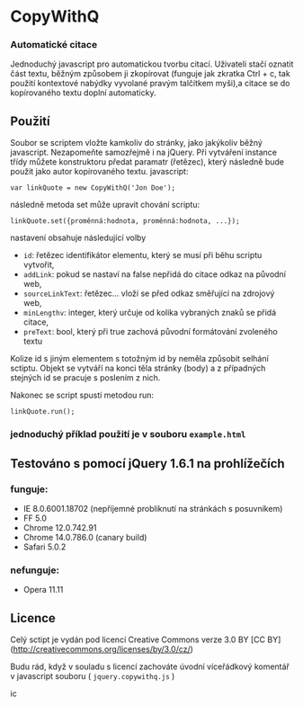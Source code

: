   CopyWithQ
=============

### Automatické citace ###

Jednoduchý javascript pro automatickou tvorbu citací. Uživateli stačí oznatit
část textu, běžným způsobem ji zkopírovat (funguje jak zkratka Ctrl + c,
tak použití kontextové nabýdky vyvolané pravým talčítkem myši),a citace se do
kopírovaného textu doplní automaticky.



Použití
-------

Soubor se scriptem vložte kamkoliv do stránky, jako jakýkoliv běžný javascript.
Nezapomeňte samozřejmě i na jQuery.
Při vytváření instance třídy můžete konstruktoru předat paramatr (řetězec),
který následně bude použit jako autor kopírovaného textu.
javascript:

	var linkQuote = new CopyWithQ('Jon Doe');

následně metoda set může upravit chování scriptu:

	linkQuote.set({proměnná:hodnota, proměnná:hodnota, ...});

nastavení obsahuje následující volby

* `id`: řetězec identifikátor elementu, který se musí při běhu scriptu vytvořit,
* `addLink`: pokud se nastaví na false nepřidá do citace odkaz na původní web,
* `sourceLinkText`: řetězec... vloží se před odkaz směřující na zdrojový web,
* `minLengthv`: integer, který určuje od kolika vybraných znaků se přidá citace,
* `preText`: bool, který při true zachová původní formátování zvoleného textu

Kolize id s jiným elementem s totožným id by neměla způsobit selhání sctiptu.
Objekt se vytváří na konci těla stránky (body) a z případných stejných id
se pracuje s poslením z nich.

Nakonec se script spustí metodou run:

	linkQuote.run();

### jednoduchý příklad použití je v souboru `example.html` ###



Testováno s pomocí jQuery 1.6.1 na prohlížečích
-----------------------------------------------

### funguje: ###
* IE 8.0.6001.18702 (nepříjemné probliknutí na stránkách s posuvníkem)
* FF 5.0
* Chrome 12.0.742.91
* Chrome 14.0.786.0 (canary build)
* Safari 5.0.2

### nefunguje: ###
* Opera 11.11



Licence
-------

Celý sctipt je vydán pod licencí Creative Commons verze 3.0 BY
[CC BY] (http://creativecommons.org/licenses/by/3.0/cz/)

Budu rád, když v souladu s licencí zachováte úvodní víceřádkový komentář
v javascript souboru ( `jquery.copywithq.js` )

ic

